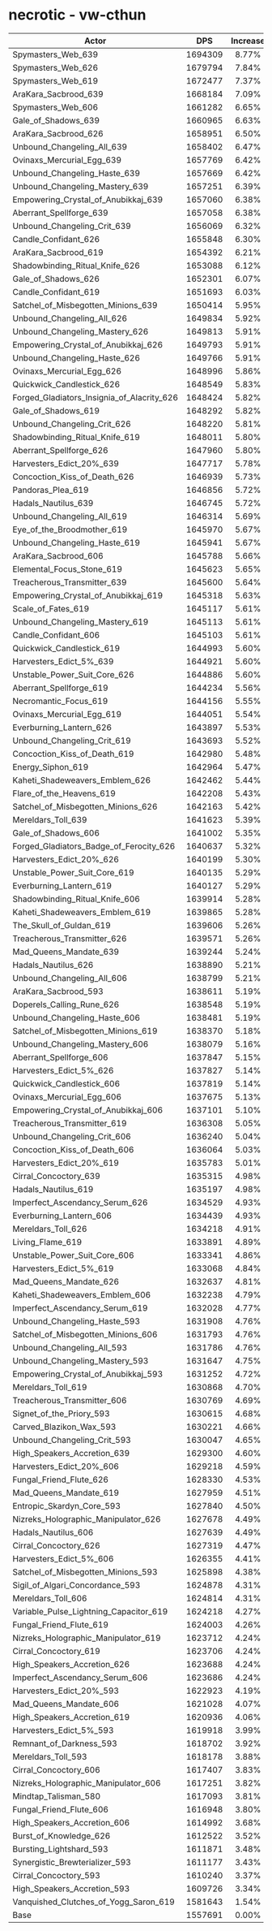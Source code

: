 # necrotic - vw-cthun
| Actor | DPS | Increase |
|---|:---:|:---:|
|Spymasters_Web_639|1694309|8.77%|
|Spymasters_Web_626|1679794|7.84%|
|Spymasters_Web_619|1672477|7.37%|
|AraKara_Sacbrood_639|1668184|7.09%|
|Spymasters_Web_606|1661282|6.65%|
|Gale_of_Shadows_639|1660965|6.63%|
|AraKara_Sacbrood_626|1658951|6.50%|
|Unbound_Changeling_All_639|1658402|6.47%|
|Ovinaxs_Mercurial_Egg_639|1657769|6.42%|
|Unbound_Changeling_Haste_639|1657669|6.42%|
|Unbound_Changeling_Mastery_639|1657251|6.39%|
|Empowering_Crystal_of_Anubikkaj_639|1657060|6.38%|
|Aberrant_Spellforge_639|1657058|6.38%|
|Unbound_Changeling_Crit_639|1656069|6.32%|
|Candle_Confidant_626|1655848|6.30%|
|AraKara_Sacbrood_619|1654392|6.21%|
|Shadowbinding_Ritual_Knife_626|1653088|6.12%|
|Gale_of_Shadows_626|1652301|6.07%|
|Candle_Confidant_619|1651693|6.03%|
|Satchel_of_Misbegotten_Minions_639|1650414|5.95%|
|Unbound_Changeling_All_626|1649834|5.92%|
|Unbound_Changeling_Mastery_626|1649813|5.91%|
|Empowering_Crystal_of_Anubikkaj_626|1649793|5.91%|
|Unbound_Changeling_Haste_626|1649766|5.91%|
|Ovinaxs_Mercurial_Egg_626|1648996|5.86%|
|Quickwick_Candlestick_626|1648549|5.83%|
|Forged_Gladiators_Insignia_of_Alacrity_626|1648424|5.82%|
|Gale_of_Shadows_619|1648292|5.82%|
|Unbound_Changeling_Crit_626|1648220|5.81%|
|Shadowbinding_Ritual_Knife_619|1648011|5.80%|
|Aberrant_Spellforge_626|1647960|5.80%|
|Harvesters_Edict_20%_639|1647717|5.78%|
|Concoction_Kiss_of_Death_626|1646939|5.73%|
|Pandoras_Plea_619|1646856|5.72%|
|Hadals_Nautilus_639|1646745|5.72%|
|Unbound_Changeling_All_619|1646314|5.69%|
|Eye_of_the_Broodmother_619|1645970|5.67%|
|Unbound_Changeling_Haste_619|1645941|5.67%|
|AraKara_Sacbrood_606|1645788|5.66%|
|Elemental_Focus_Stone_619|1645623|5.65%|
|Treacherous_Transmitter_639|1645600|5.64%|
|Empowering_Crystal_of_Anubikkaj_619|1645318|5.63%|
|Scale_of_Fates_619|1645117|5.61%|
|Unbound_Changeling_Mastery_619|1645113|5.61%|
|Candle_Confidant_606|1645103|5.61%|
|Quickwick_Candlestick_619|1644993|5.60%|
|Harvesters_Edict_5%_639|1644921|5.60%|
|Unstable_Power_Suit_Core_626|1644886|5.60%|
|Aberrant_Spellforge_619|1644234|5.56%|
|Necromantic_Focus_619|1644156|5.55%|
|Ovinaxs_Mercurial_Egg_619|1644051|5.54%|
|Everburning_Lantern_626|1643897|5.53%|
|Unbound_Changeling_Crit_619|1643693|5.52%|
|Concoction_Kiss_of_Death_619|1642980|5.48%|
|Energy_Siphon_619|1642964|5.47%|
|Kaheti_Shadeweavers_Emblem_626|1642462|5.44%|
|Flare_of_the_Heavens_619|1642208|5.43%|
|Satchel_of_Misbegotten_Minions_626|1642163|5.42%|
|Mereldars_Toll_639|1641623|5.39%|
|Gale_of_Shadows_606|1641002|5.35%|
|Forged_Gladiators_Badge_of_Ferocity_626|1640637|5.32%|
|Harvesters_Edict_20%_626|1640199|5.30%|
|Unstable_Power_Suit_Core_619|1640135|5.29%|
|Everburning_Lantern_619|1640127|5.29%|
|Shadowbinding_Ritual_Knife_606|1639914|5.28%|
|Kaheti_Shadeweavers_Emblem_619|1639865|5.28%|
|The_Skull_of_Guldan_619|1639606|5.26%|
|Treacherous_Transmitter_626|1639571|5.26%|
|Mad_Queens_Mandate_639|1639244|5.24%|
|Hadals_Nautilus_626|1638890|5.21%|
|Unbound_Changeling_All_606|1638799|5.21%|
|AraKara_Sacbrood_593|1638611|5.19%|
|Doperels_Calling_Rune_626|1638548|5.19%|
|Unbound_Changeling_Haste_606|1638481|5.19%|
|Satchel_of_Misbegotten_Minions_619|1638370|5.18%|
|Unbound_Changeling_Mastery_606|1638079|5.16%|
|Aberrant_Spellforge_606|1637847|5.15%|
|Harvesters_Edict_5%_626|1637827|5.14%|
|Quickwick_Candlestick_606|1637819|5.14%|
|Ovinaxs_Mercurial_Egg_606|1637675|5.13%|
|Empowering_Crystal_of_Anubikkaj_606|1637101|5.10%|
|Treacherous_Transmitter_619|1636308|5.05%|
|Unbound_Changeling_Crit_606|1636240|5.04%|
|Concoction_Kiss_of_Death_606|1636064|5.03%|
|Harvesters_Edict_20%_619|1635783|5.01%|
|Cirral_Concoctory_639|1635315|4.98%|
|Hadals_Nautilus_619|1635197|4.98%|
|Imperfect_Ascendancy_Serum_626|1634529|4.93%|
|Everburning_Lantern_606|1634439|4.93%|
|Mereldars_Toll_626|1634218|4.91%|
|Living_Flame_619|1633891|4.89%|
|Unstable_Power_Suit_Core_606|1633341|4.86%|
|Harvesters_Edict_5%_619|1633068|4.84%|
|Mad_Queens_Mandate_626|1632637|4.81%|
|Kaheti_Shadeweavers_Emblem_606|1632238|4.79%|
|Imperfect_Ascendancy_Serum_619|1632028|4.77%|
|Unbound_Changeling_Haste_593|1631908|4.76%|
|Satchel_of_Misbegotten_Minions_606|1631793|4.76%|
|Unbound_Changeling_All_593|1631786|4.76%|
|Unbound_Changeling_Mastery_593|1631647|4.75%|
|Empowering_Crystal_of_Anubikkaj_593|1631252|4.72%|
|Mereldars_Toll_619|1630868|4.70%|
|Treacherous_Transmitter_606|1630769|4.69%|
|Signet_of_the_Priory_593|1630615|4.68%|
|Carved_Blazikon_Wax_593|1630221|4.66%|
|Unbound_Changeling_Crit_593|1630047|4.65%|
|High_Speakers_Accretion_639|1629300|4.60%|
|Harvesters_Edict_20%_606|1629218|4.59%|
|Fungal_Friend_Flute_626|1628330|4.53%|
|Mad_Queens_Mandate_619|1627959|4.51%|
|Entropic_Skardyn_Core_593|1627840|4.50%|
|Nizreks_Holographic_Manipulator_626|1627678|4.49%|
|Hadals_Nautilus_606|1627639|4.49%|
|Cirral_Concoctory_626|1627319|4.47%|
|Harvesters_Edict_5%_606|1626355|4.41%|
|Satchel_of_Misbegotten_Minions_593|1625898|4.38%|
|Sigil_of_Algari_Concordance_593|1624878|4.31%|
|Mereldars_Toll_606|1624814|4.31%|
|Variable_Pulse_Lightning_Capacitor_619|1624218|4.27%|
|Fungal_Friend_Flute_619|1624003|4.26%|
|Nizreks_Holographic_Manipulator_619|1623712|4.24%|
|Cirral_Concoctory_619|1623706|4.24%|
|High_Speakers_Accretion_626|1623688|4.24%|
|Imperfect_Ascendancy_Serum_606|1623686|4.24%|
|Harvesters_Edict_20%_593|1622923|4.19%|
|Mad_Queens_Mandate_606|1621028|4.07%|
|High_Speakers_Accretion_619|1620936|4.06%|
|Harvesters_Edict_5%_593|1619918|3.99%|
|Remnant_of_Darkness_593|1618702|3.92%|
|Mereldars_Toll_593|1618178|3.88%|
|Cirral_Concoctory_606|1617407|3.83%|
|Nizreks_Holographic_Manipulator_606|1617251|3.82%|
|Mindtap_Talisman_580|1617093|3.81%|
|Fungal_Friend_Flute_606|1616948|3.80%|
|High_Speakers_Accretion_606|1614992|3.68%|
|Burst_of_Knowledge_626|1612522|3.52%|
|Bursting_Lightshard_593|1611871|3.48%|
|Synergistic_Brewterializer_593|1611177|3.43%|
|Cirral_Concoctory_593|1610240|3.37%|
|High_Speakers_Accretion_593|1609726|3.34%|
|Vanquished_Clutches_of_Yogg_Saron_619|1581643|1.54%|
|Base|1557691|0.00%|
